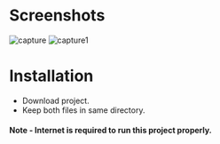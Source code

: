 <h1>Screenshots</h1>

![capture](https://cloud.githubusercontent.com/assets/23516674/25778263/f037d066-3316-11e7-830e-9f9a083c8027.PNG)
![capture1](https://cloud.githubusercontent.com/assets/23516674/25778272/0f46572a-3317-11e7-955a-3b41867ae860.PNG)

<h1>Installation</h1>

<ul>

<li>Download project.</li>
<li>Keep both files in same directory.</li>

</ul>

<h4>Note - Internet is required to run this project properly.</h4>
